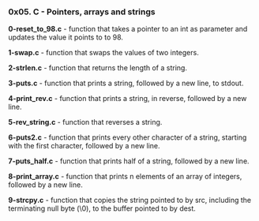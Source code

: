 ### 0x05. C - Pointers, arrays and strings

**0-reset_to_98.c** - function that takes a pointer to an int as parameter and updates the value it points to to 98.

**1-swap.c** - function that swaps the values of two integers.

**2-strlen.c** - function that returns the length of a string.

**3-puts.c** - function that prints a string, followed by a new line, to stdout.

**4-print_rev.c** - function that prints a string, in reverse, followed by a new line.

**5-rev_string.c** - function that reverses a string.

**6-puts2.c** - function that prints every other character of a string, starting with the first character, followed by a new line.

**7-puts_half.c** - function that prints half of a string, followed by a new line.

**8-print_array.c** - function that prints n elements of an array of integers, followed by a new line.

**9-strcpy.c** - function that copies the string pointed to by src, including the terminating null byte (\0), to the buffer pointed to by dest.

